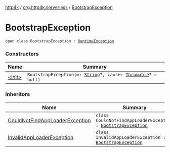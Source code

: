 [http4k](../../index.md) / [org.http4k.serverless](../index.md) / [BootstrapException](./index.md)

# BootstrapException

`open class BootstrapException : `[`RuntimeException`](https://kotlinlang.org/api/latest/jvm/stdlib/kotlin/-runtime-exception/index.html)

### Constructors

| Name | Summary |
|---|---|
| [&lt;init&gt;](-init-.md) | `BootstrapException(m: `[`String`](https://kotlinlang.org/api/latest/jvm/stdlib/kotlin/-string/index.html)`?, cause: `[`Throwable`](https://kotlinlang.org/api/latest/jvm/stdlib/kotlin/-throwable/index.html)`? = null)` |

### Inheritors

| Name | Summary |
|---|---|
| [CouldNotFindAppLoaderException](../-could-not-find-app-loader-exception/index.md) | `class CouldNotFindAppLoaderException : `[`BootstrapException`](./index.md) |
| [InvalidAppLoaderException](../-invalid-app-loader-exception/index.md) | `class InvalidAppLoaderException : `[`BootstrapException`](./index.md) |
